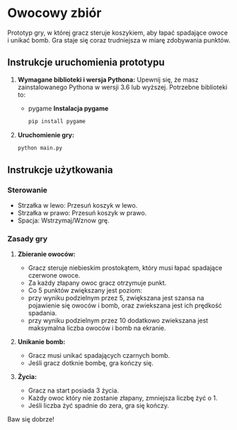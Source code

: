 # Owocowy zbiór

Prototyp gry, w której gracz steruje koszykiem, aby łapać spadające owoce i unikać bomb. Gra staje się coraz trudniejsza w miarę zdobywania punktów.

## Instrukcje uruchomienia prototypu

1. **Wymagane biblioteki i wersja Pythona:**
    Upewnij się, że masz zainstalowanego Pythona w wersji 3.6 lub wyższej.
    Potrzebne biblioteki to:
   - pygame
    **Instalacja pygame**
     ```bash
     pip install pygame
     ```

3. **Uruchomienie gry:**
    ```bash
    python main.py
    ```

## Instrukcje użytkowania

### Sterowanie

- Strzałka w lewo: Przesuń koszyk w lewo.
- Strzałka w prawo: Przesuń koszyk w prawo.
- Spacja: Wstrzymaj/Wznow grę.

### Zasady gry

1. **Zbieranie owoców:** 
   - Gracz steruje niebieskim prostokątem, który musi łapać spadające czerwone owoce.
   - Za każdy złapany owoc gracz otrzymuje punkt.
   - Co 5 punktów zwiększany jest poziom:
    - przy wyniku podzielnym przez 5, zwiększana jest szansa na pojawienie się owoców i bomb, oraz zwiekszana jest ich prędkość spadania.
    - przy wyniku podzielnym przez 10 dodatkowo zwiekszana jest maksymalna liczba owoców i bomb na ekranie.
2. **Unikanie bomb:**
   - Gracz musi unikać spadających czarnych bomb.
   - Jeśli gracz dotknie bombę, gra kończy się.

3. **Życia:**
   - Gracz na start posiada 3 życia.
   - Każdy owoc który nie zostanie złapany, zmniejsza liczbę żyć o 1.
   - Jeśli liczba żyć spadnie do zera, gra się kończy.

Baw się dobrze!
